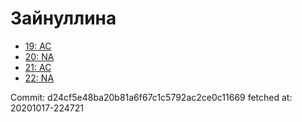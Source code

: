 # Зайнуллина
- [19: AC](19.md)
- [20: NA](20.md)
- [21: AC](21.md)
- [22: NA](22.md)

Commit: d24cf5e48ba20b81a6f67c1c5792ac2ce0c11669
 fetched at: 20201017-224721
